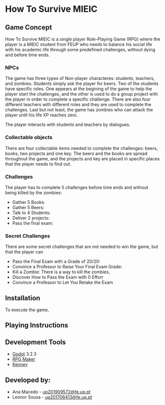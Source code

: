 # How To Survive MIEIC

## Game Concept

How To Survive MIEIC is a single player Role-Playing Game (RPG) where the player is a MIEIC student from FEUP who needs to balance his social life with his academic life through some predefined challenges, without dying and before time ends.

### NPCs

The game has three types of Non-player characteres: students, teachers, and zombies. Students simply ask the player for beers. Two of the students have specific roles. One appears at the begining of the game to help the player start the challenges, and the other is used to do a group project with the player in order to complete a specific challenge. There are also four different teachers with different roles and they are used to complete the challenges. Last but not least, the game has zombies who can attack the player until his life XP reaches zero. 

The player interacts with students and teachers by dialogues.

### Collectable objects 

There are four collectable items needed to complete the challenges: beers, books, two projects and one key. The beers and the books are spread throughout the game, and the projects and key are placed in specific places that the player needs to find out. 

### Challenges

The player has to complete 5 challenges before time ends and without being killed by the zombies:

* Gather 5 Books: 
* Gather 5 Beers:
* Talk to 4 Students:
* Deliver 2 projects:
* Pass the final exam:

### Secret Challenges

There are some secret challenges that are not needed to win the game, but that the player can 

* Pass the Final Exam with a Grade of 20/20:
* Convince a Professor to Raise Your Final Exam Grade:
* Kill a Zombie: There is a way to kill the zombies, 
* Discover How to Pass the Exam with 0 Effort
* Convince a Professor to Let You Retake the Exam

## Installation

To execute the game, 

## Playing Instructions

## Development Tools

* [Godot](https://godotengine.org/) 3.2.3
* [RPG Maker](https://www.rpgmakerweb.com/)
* [Kenney](https://kenney.nl/assets?q=2d)

## Developed by:

* Ana Macedo - up201909572@fe.up.pt
* Leonor Sousa - up201706413@fe.up.pt
